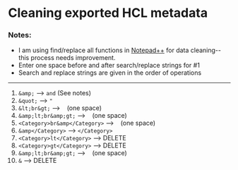 # Cleaning exported HCL metadata  

### Notes:
- I am using find/replace all functions in [Notepad++](https://notepad-plus-plus.org/) for data cleaning--this process needs improvement.
- Enter one space before and after search/replace strings for #1
- Search and replace strings are given in the order of operations
---
1. ` &amp; ` --> ` and ` (See notes)
2. `&quot;` --> `"`
3. `&lt;br&gt;` --> ` ` (one space)
4. `&amp;lt;br&amp;gt;` --> ` ` (one space)
5. `<Category>br&amp</Category>` --> ` ` (one space)
6. `&amp</Category>` --> `</Category>`
7. `<Category>lt</Category>` --> DELETE
8. `<Category>gt</Category>` --> DELETE
9. `&amp;lt;br&amp;gt;` --> ` ` (one space)
10. `&` --> DELETE
